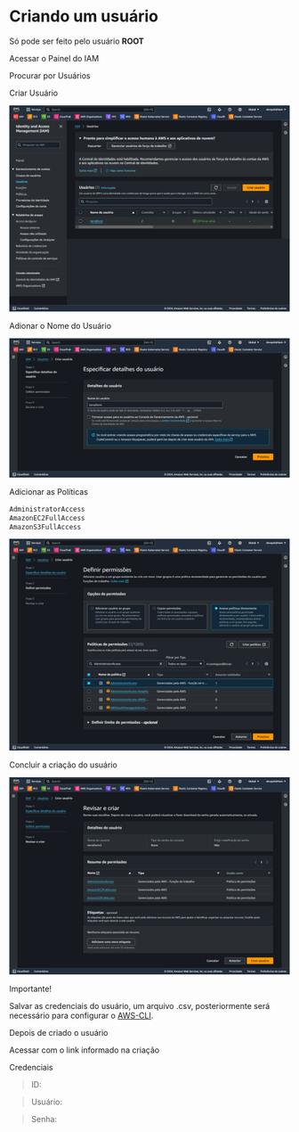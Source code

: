 # Criando um usuário

Só pode ser feito pelo usuário **ROOT**

Acessar o Painel do IAM

Procurar por Usuários

Criar Usuário

<div align="center">

![Criando Usuários](../images/usuarios.png)

</div>

Adionar o Nome do Usuário

<div align="center">

![Nome do Usuários](../images/nome-usuario.png)

</div>

Adicionar as Políticas

    AdministratorAccess
    AmazonEC2FullAccess
    AmazonS3FullAccess

<div align="center">

![Políticas](../images/politicas.png)

</div>

Concluir a criação do usuário

<div align="center">

![Conclusão](../images/criacao.png)

</div>

Importante!

Salvar as credenciais do usuário, um arquivo .csv, posteriormente será necessário para configurar o [AWS-CLI](aws-cli.md).

Depois de criado o usuário

Acessar com o link informado na criação 

Credenciais

> ID:

> Usuário:

> Senha: